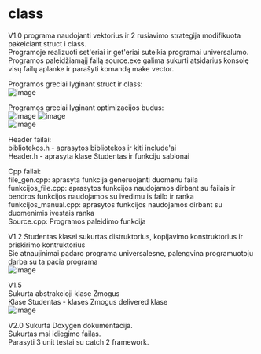 # class

V1.0 programa naudojanti vektorius ir 2 rusiavimo strategija modifikuota pakeiciant struct i class.  
Programoje realizuoti set'eriai ir get'eriai suteikia programai universalumo.  
Programos paleidžiamąjį failą source.exe galima sukurti atsidarius konsolę visų failų aplanke ir parašyti komandą make vector.  

Programos greciai lyginant struct ir class:  
![image](https://user-images.githubusercontent.com/100164021/167272156-65b4fc72-ca1e-424c-9075-fec3456c14c9.png)  

Programos greciai lyginant optimizacijos budus:  
![image](https://user-images.githubusercontent.com/100164021/167272168-348176e1-9847-412e-a166-d7bfb465f278.png) ![image](https://user-images.githubusercontent.com/100164021/167272176-f62f9b03-825c-4b59-81a7-b82fc7c2f01c.png)  
![image](https://user-images.githubusercontent.com/100164021/167272200-6328992e-e743-4a3f-ba40-d5d20fb37c86.png)  

Header failai:  
bibliotekos.h - aprasytos bibliotekos ir kiti include'ai  
Header.h - aprasyta klase Studentas ir funkciju sablonai  

Cpp failai:  
file_gen.cpp: aprasyta funkcija generuojanti duomenu faila  
funkcijos_file.cpp: aprasytos funkcijos naudojamos dirbant su failais ir bendros funkcijos naudojamos su ivedimu is failo ir ranka  
funkcijos_manual.cpp: aprasytos funkcijos naudojamos dirbant su duomenimis ivestais ranka  
Source.cpp: Programos paleidimo funkcija

V1.2
Studentas klasei sukurtas distruktorius, kopijavimo konstruktorius ir priskirimo kontruktorius  
Sie atnaujinimai padaro programa universalesne, palengvina programuotoju darba su ta pacia programa  
![image](https://user-images.githubusercontent.com/100164021/167295617-4f8ce693-e820-47b7-82f1-c0c88f6706f8.png)  

V1.5  
Sukurta abstrakcioji klase Zmogus  
Klase Studentas - klases Zmogus delivered klase  
![image](https://user-images.githubusercontent.com/100164021/168154156-2e80d72d-f830-4bd1-8aeb-aeac791409fa.png)  

V2.0
Sukurta Doxygen dokumentacija.  
Sukurtas msi idiegimo failas.  
Parasyti 3 unit testai su catch 2 framework.  
